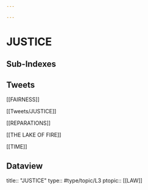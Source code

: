```yaml
---

---
```

# JUSTICE
## Sub-Indexes


## Tweets
[[FAIRNESS]]

[[Tweets/JUSTICE]]

[[REPARATIONS]]

[[THE LAKE OF FIRE]]

[[TIME]]

## Dataview
title:: "JUSTICE"
type:: #type/topic/L3
ptopic:: [[LAW]]